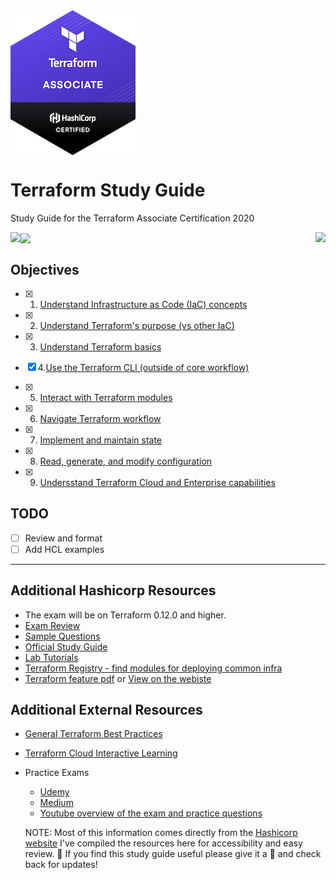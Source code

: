 
<img align="center" src="tf-logo.png">

# Terraform Study Guide
Study Guide for the Terraform Associate Certification 2020

<img align="left" src="https://img.shields.io/github/last-commit/ari-hacks/terraform-study-guide/master?style=for-the-badge">

<img align="center" src="https://img.shields.io/github/license/ari-hacks/terraform-study-guide?style=for-the-badge">

<img align="right" src="https://img.shields.io/github/repo-size/ari-hacks/terraform-study-guide?style=for-the-badge">



## Objectives 

  - [x] 1. [Understand Infrastructure as Code (IaC) concepts](/Objective%201%20&%202/Iac.md)

  - [x] 2. [Understand Terraform's purpose (vs other IaC)](/Objective%201%20&%202/Iac.md)

  - [x] 3. [Understand Terraform basics](/Objective%203/terraform-basics.md)
  - [x] 4.[Use the Terraform CLI (outside of core workflow)](/Objective%204/terraform-cli.md)
  - [x] 5. [Interact with Terraform modules](/Objective%205/modules.md)
  - [x] 6. [Navigate Terraform workflow](/Objective%206/workflow.md)
  - [x] 7. [Implement and maintain state](/Objective%207/manage-state.md)
  - [x] 8. [Read, generate, and modify configuration](/Objective%208/hcl-features.md)
  - [x] 9. [Undersstand Terraform Cloud and Enterprise capabilities](/Objective%209/cloud-and-enterprise.md)

## TODO 
 - [ ] Review and format 
 - [ ] Add HCL examples   
-------------------------------

## Additional Hashicorp Resources
- The exam will be on Terraform 0.12.0 and higher. 
- [Exam Review](https://learn.hashicorp.com/terraform/certification/terraform-associate-review)
- [Sample Questions](/Sample%20Questions%20/Question-Answer.md)
- [Official Study Guide](https://learn.hashicorp.com/tutorials/terraform/associate-study)
- [Lab Tutorials](https://learn.hashicorp.com/tutorials/terraform/infrastructure-as-code?in=terraform/aws-get-started)
- [Terraform Registry - find modules for deploying common infra](https://registry.terraform.io/)
- [Terraform feature pdf](/tf-feature-table.pdf) or [View on the webiste](https://www.hashicorp.com/products/terraform/pricing/)
  
## Additional External Resources
- [General Terraform Best Practices](https://www.terraform-best-practices.com/)
- [Terraform Cloud Interactive Learning](https://www.katacoda.com/hashicorp/scenarios/terraform-cloud)
- Practice Exams 
  - [Udemy](https://www.udemy.com/course/hashicorp-certified-terraform-associate-2020-practice-exam/)
  - [Medium](https://medium.com/bb-tutorials-and-thoughts/250-practice-questions-for-terraform-associate-certification-7a3ccebe6a1a)
  - [Youtube overview of the exam and practice questions](https://www.youtube.com/watch?v=vhZEdqlXlSs&list=PL5VXZTK6spA2HF5Kf0rI9RDRHF9Hopffr)


  NOTE: Most of this information comes directly from the [Hashicorp website](https://learn.hashicorp.com/terraform/certification/terraform-associate-study-guide) I've compiled the resources here for accessibility and easy review. 🙂 If you find this study guide useful please give it a 🌟 and check back for updates! 
